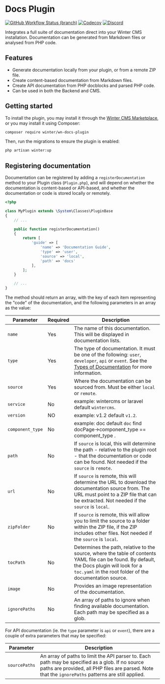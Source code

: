 # Docs Plugin

[![GitHub Workflow Status (branch)](https://img.shields.io/github/workflow/status/wintercms/wn-docs-plugin/Tests/main?label=tests&style=flat-square)](https://github.com/wintercms/wn-docs-plugin/actions)
[![Codecov](https://img.shields.io/codecov/c/github/wintercms/wn-docs-plugin?style=flat-square)](https://codecov.io/gh/wintercms/wn-docs-plugin)
[![Discord](https://img.shields.io/discord/816852513684193281?label=discord&style=flat-square)](https://discord.gg/D5MFSPH6Ux)

Integrates a full suite of documentation direct into your Winter CMS installation. Documentation can be generated from Markdown files or analysed from PHP code.

## Features

- Generate documentation locally from your plugin, or from a remote ZIP file.
- Create content-based documentation from Markdown files.
- Create API documentation from PHP docblocks and parsed PHP code.
- Can be used in both the Backend and CMS.

## Getting started

To install the plugin, you may install it through the [Winter CMS Marketplace](https://github.com/wintercms/wn-docs-plugin), or you may install it using Composer:

```bash
composer require winter/wn-docs-plugin
```

Then, run the migrations to ensure the plugin is enabled:

```bash
php artisan winter:up
```

## Registering documentation

Documentation can be registered by adding a `registerDocumentation` method to your Plugin class (`Plugin.php`), and will depend on whether the documentation is content-based or API-based, and whether the documentation or code is stored locally or remotely.

```php
<?php

class MyPlugin extends \System\Classes\PluginBase
{
    // ...

    public function registerDocumentation()
    {
        return [
            'guide' => [
                'name' => 'Documentation Guide',
                'type' => 'user',
                'source' => 'local',
                'path' => 'docs'
            ],
        ];
    }

    // ...
}
```

The method should return an array, with the key of each item representing the "code" of the documentation, and the following parameters in an array as the value:

Parameter | Required | Description
--------- | -------- | -----------
`name` | Yes | The name of this documentation. This will be displayed in documentation lists.
`type` | Yes | The type of documentation. It must be one of the following: `user`, `developer`, `api` or `event`. See the [Types of Documentation](#documentation-types) for more information.
`source` | Yes | Where the documentation can be sourced from. Must be either `local` or `remote`.
`service` | No | example: wintercms or laravel default `wintercms`.
`version` | NO | example: v1.2 default `v1.2`.
`component_type` | No | example: doc default `doc` find docPage->component_type == component_type .
`path` | No | If `source` is local, this will determine the path - relative to the plugin root - that the documentation or code can be found. Not needed if the `source` is `remote`.
`url` | No | If `source` is remote, this will determine the URL to download the documentation source from. The URL must point to a ZIP file that can be extracted. Not needed if the `source` is `local`.
`zipFolder` | No | If `source` is remote, this will allow you to limit the source to a folder within the ZIP file, if the ZIP includes other files. Not needed if the `source` is `local`.
`tocPath` | No | Determines the path, relative to the source, where the table of contents YAML file can be found. By default, the Docs plugin will look for a `toc.yaml` in the root folder of the documentation source.
`image` | No | Provides an image representation of the documentation.
`ignorePaths` | No | An array of paths to ignore when finding available documentation. Each path may be specified as a glob.

For API documentation (ie. the `type` parameter is `api` or `event`), there are a couple of extra parameters that may be specified:

Parameter | Description
--------- | -----------
`sourcePaths` | An array of paths to limit the API parser to. Each path may be specified as a glob. If no source paths are provided, all PHP files are parsed. Note that the `ignorePaths` patterns are still applied.
